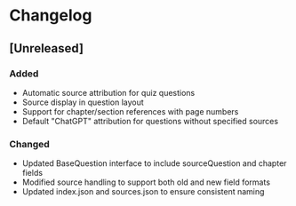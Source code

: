 # Changelog

## [Unreleased]

### Added
- Automatic source attribution for quiz questions
- Source display in question layout
- Support for chapter/section references with page numbers
- Default "ChatGPT" attribution for questions without specified sources

### Changed
- Updated BaseQuestion interface to include sourceQuestion and chapter fields
- Modified source handling to support both old and new field formats
- Updated index.json and sources.json to ensure consistent naming 